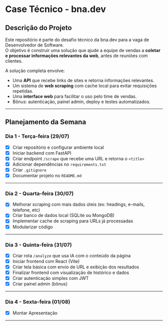# Case Técnico - bna.dev

## Descrição do Projeto

Este repositório é parte do desafio técnico da bna.dev para a vaga de Desenvolvedor de Software.  
O objetivo é construir uma solução que ajude a equipe de vendas a **coletar e processar informações relevantes da web**, antes de reuniões com clientes.

A solução completa envolve:

- Uma **API** que recebe links de sites e retorna informações relevantes.
- Um sistema de **web scraping** com cache local para evitar requisições repetidas.
- Uma **interface web** para facilitar o uso pelo time de vendas.
- Bônus: autenticação, painel admin, deploy e testes automatizados.

---

## Planejamento da Semana

### Dia 1 - Terça-feira (29/07)

- [x] Criar repositório e configurar ambiente local
- [x] Iniciar backend com FastAPI
- [x] Criar endpoint `/scrape` que recebe uma URL e retorna o `<title>`
- [x] Adicionar dependências no `requirements.txt`
- [x] Criar `.gitignore`
- [x] Documentar projeto no `README.md`

---

### Dia 2 - Quarta-feira (30/07)

- [x] Melhorar scraping com mais dados úteis (ex: headings, e-mails, telefone, etc)
- [x] Criar banco de dados local (SQLite ou MongoDB)
- [x] Implementar cache de scraping para URLs já processadas
- [x] Modularizar código

---

### Dia 3 - Quinta-feira (31/07)

- [x] Criar rota `/analyze` que usa IA com o conteúdo da página
- [x] Iniciar frontend com React (Vite)
- [x] Criar tela básica com envio de URL e exibição dos resultados
- [x] Finalizar frontend com visualização de histórico e dados
- [x] Criar autenticação simples com JWT
- [x] Criar painel admin (bônus)

---

### Dia 4 - Sexta-feira (01/08)
- [x] Montar Apresentação


---


